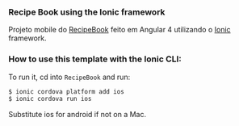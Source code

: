 ###  Recipe Book using the Ionic framework
Projeto mobile do [RecipeBook](https://github.com/shed0n/AngularProject) feito em Angular 4 utilizando o [Ionic](http://ionicframework.com/docs/) framework.

### How to use this template with the Ionic CLI:

To run it, cd into `RecipeBook` and run:

```bash
$ ionic cordova platform add ios
$ ionic cordova run ios
```

Substitute ios for android if not on a Mac.


